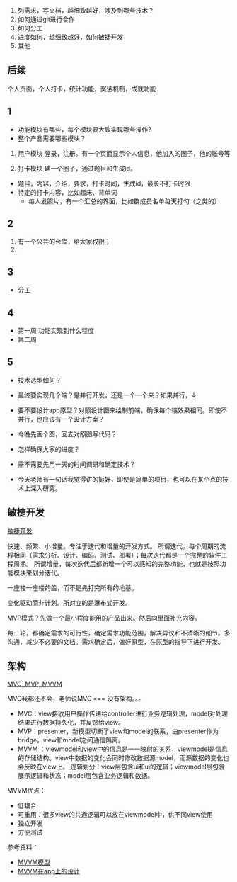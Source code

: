 
1. 列需求，写文档，越细致越好，涉及到哪些技术？
2. 如何通过git进行合作
3. 如何分工
4. 进度如何，越细致越好，如何敏捷开发
5. 其他


## 后续
个人页面，个人打卡，统计功能，奖惩机制，成就功能

## 1
- 功能模块有哪些，每个模块要大致实现哪些操作?
- 整个产品需要哪些模块？
1. 用户模块
登录，注册。有一个页面显示个人信息，他加入的圈子，他的账号等

2. 打卡模块
建一个圈子，通过题目和生成id。
- 题目，内容，介绍，要求，打卡时间，生成id，最长不打卡时限
- 特定的打卡内容，比如起床、背单词
    - 每人发照片，有一个汇总的界面，比如群成员名单每天打勾（之类的）



## 2
1. 有一个公共的仓库，给大家权限；
2. 

## 3
- 分工

## 4
- 第一周 功能实现到什么程度
- 第二周

## 5
- 技术选型如何？
- 最终要实现几个端？是并行开发，还是一个一个来？如果并行，↓
- 要不要设计app原型？对照设计图来绘制前端，确保每个端效果相同。即使不并行，也应该有一个设计方案？
- 今晚先画个图，回去对照图写代码？
- 怎样确保大家的进度？
- 需不需要先用一天的时间调研和确定技术？

- 今天老师有一句话我觉得讲的挺好，即使是简单的项目，也可以在某个点的技术上深入研究。

## 敏捷开发

[敏捷开发](http://www.ruanyifeng.com/blog/2019/03/agile-development.html)

快速、频繁、小增量。专注于迭代和增量的开发方式。
所谓迭代，每个周期的流程相同（需求分析、设计、编码、测试、部署）；每次迭代都是一个完整的软件工程周期。
所谓增量，每次迭代后都新增一个可以感知的完整功能，也就是按照功能模块来划分迭代。

一座楼一座楼的盖，而不是先打完所有的地基。

变化驱动而非计划。所对立的是瀑布式开发。

MVP模式？先做一个最小程度能用的产品出来。然后向里面补充内容。

每一轮，都确定需求的可行性，确定需求功能范围，解决异议和不清晰的细节。多沟通，减少不必要的文档。需求确定后，做好原型，在原型的指导下进行开发。

## 架构
[MVC, MVP, MVVM](https://www.ruanyifeng.com/blog/2015/02/mvcmvp_mvvm.html)

MVC我都还不会，老师说MVC === 没有架构。。。

- MVC：view接收用户操作传递给controller进行业务逻辑处理，model对处理结果进行数据持久化，并反馈给view。
- MVP：presenter，新模型切断了view和model的联系，由presenter作为bridge。view和model之间通信隔离。
- MVVM ：viewmodel和view中的信息是一一映射的关系，viewmodel是信息的存储结构。view中数据的变化会同时修改数据源model，而源数据的变化也会反映在view上。
逻辑划分：view层包含ui和ui的逻辑；viewmodel层包含展示逻辑和状态；model层包含业务逻辑和数据。

MVVM优点：

- 低耦合
- 可重用：很多view的共通逻辑可以放在viewmodel中，供不同view使用
- 独立开发
- 方便测试

参考资料：
- [MVVM模型](https://zhuanlan.zhihu.com/p/36141662)
- [MVVM在app上的设计](https://www.tianmaying.com/tutorial/AndroidMVC)


